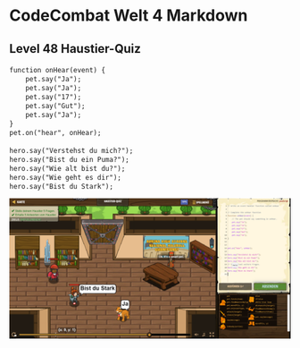 # CodeCombat Welt 4 Markdown
## Level 48 Haustier-Quiz
```
function onHear(event) {
    pet.say("Ja");
    pet.say("Ja");
    pet.say("17");
    pet.say("Gut");
    pet.say("Ja");
}
pet.on("hear", onHear);

hero.say("Verstehst du mich?");
hero.say("Bist du ein Puma?");
hero.say("Wie alt bist du?");
hero.say("Wie geht es dir");
hero.say("Bist du Stark");
```
![alt text](image-129.png)